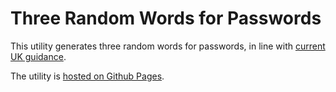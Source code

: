 # Three Random Words for Passwords

This utility generates three random words for passwords, in line with [current UK guidance](https://www.ncsc.gov.uk/blog-post/the-logic-behind-three-random-words).

The utility is [hosted on Github Pages](https://securityessentials.github.io/ThreeRandomWords/ThreeRandomWords.html ).

